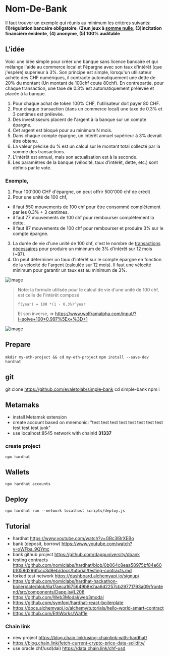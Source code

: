 # Nom-De-Bank

Il faut trouver un exemple qui réunis au minimum les critères suivants: **(1)régulation bancaire obligatoire**, **(2)un jeux à [somme nulle](https://fr.wikipedia.org/wiki/Jeu_%C3%A0_somme_nulle)**, **(3)incitation financière évidente**, **(4) anonyme**, **(5) 100% auditable**

## L'idée

Voici une idée simple pour créer une banque sans licence bancaire et qui mélange l'aide au commerce local et l'épargne avec son taux d'intérêt (que j'espère) supérieur à 3%. Son principe est simple, lorsqu'un utilisateur achète des CHF numériques, il contracte automatiquement une dette de 20% du montant (Un montant de 100chf coute 80chf). En contrepartie, pour chaque transaction, une taxe de 0.3% est automatiquement prélevée et placée à la banque. 


1. Pour chaque achat de token 100% CHF, l'utilisateur doit payer 80 CHF.
2. Pour chaque transaction (dans un commerce local) une taxe de 0.3% et 3 centimes est prélevée. 
3. Des investisseurs placent de l'argent à la banque sur un compte épargne.
4. Cet argent est bloqué pour au minimum N mois.
5. Dans chaque compte épargne, un intérêt annuel supérieur à 3% devrait être obtenu.
6. La valeur précise du % est un calcul sur le montant total collecté par la somme des transactions.
7. L'intérêt est annuel, mais son actualisation est à la seconde.
8. Les paramêtres de la banque (vélocité, taux d'intérêt, dette, etc.) sont définis par le vote.

### Exemple,
1. Pour 100'000 CHF d'épargne, on peut offrir 500'000 chf de crédit
2. Pour une unité de 100 chf, 
  * il faut 550 mouvements de 100 chf pour être consommé complètement par les 0.3% + 3 centimes.
  * il faut 77 mouvements de 100 chf pour rembourser complètement la dette.
  * il faut 87 mouvements de 100 chf pour rembourser et produire 3% sur le compte épargne.
3. La durée de vie d'une unité de 100 chf, c'est le nombre de [transactions nécessaires](https://www.wolframalpha.com/input/?i=solve+100*0.997%5Ex+%3D+77) pour produire un minimum de 3% d'intérêt sur 12 mois (~87).
3. On peut déterminer un taux d'intérêt sur le compte épargne en fonction de la vélocité de l'argent (calculée sur 12 mois). Il faut une vélocité minimum pour garantir un taux est au minimum de 3%.

![image](https://user-images.githubusercontent.com/1422935/113487142-96ce6700-94b6-11eb-8888-e97d6ee217b1.png)


> Note: la formule utilisée pour le calcul de vie d'une unité de 100 chf, est celle de l'intérêt composé 
> 
> `f(year) = 100 *(1 - 0.3%)^year` 
> 
> Et son inverse,
> => https://www.wolframalpha.com/input/?i=solve+100*0.997%5Ex+%3D+1 

![image](https://user-images.githubusercontent.com/1422935/113479644-8e633580-9490-11eb-83db-07215c0ef85f.png)

## Prepare
`mkdir my-eth-project && cd my-eth-project`
`npm install --save-dev hardhat`

## git
  git clone https://github.com/evaletolab/simple-bank
  cd simple-bank
  npm i

## Metamaks
* install Metamsk extension
* create account based on mnemonic: "test test test test test test test test test test test junk"
* use localhost:8545 network with chainId **31337**

### create project

`npx hardhat`

## Wallets
`npx hardhat accounts`

## Deploy

`npx hardhat run --network localhost scripts/deploy.js`


## Tutorial

* hardhat https://www.youtube.com/watch?v=GBc3lBrXEBo
* bank (deposit, borrow) https://www.youtube.com/watch?v=xWFba_9QYmc
* bank github project https://github.com/dappuniversity/dbank
* testing contracts https://github.com/nomiclabs/hardhat/blob/0b064c8eaa58975bf84e60b1058d296fccc3d9eb/docs/tutorial/testing-contracts.md
* forked test network https://dashboard.alchemyapi.io/signup/
* https://github.com/nomiclabs/hardhat-hackathon-boilerplate/blob/6a17aeca1675649b8e2aa6d2257cb29771793a09/frontend/src/components/Dapp.js#L208
* https://github.com/Web3Modal/web3modal
* https://github.com/symfoni/hardhat-react-boilerplate
* https://docs.alchemyapi.io/alchemy/tutorials/hello-world-smart-contract
* https://github.com/EthWorks/Waffle

### Chain link
* new project https://blog.chain.link/using-chainlink-with-hardhat/
* https://blog.chain.link/fetch-current-crypto-price-data-solidity/
* use oracle chf/usd(dai) https://data.chain.link/chf-usd
